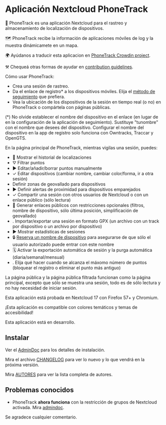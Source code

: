 # Aplicación Nextcloud PhoneTrack

📱 PhoneTrack es una aplicación Nextcloud para el rastreo y almacenamiento de localización de dispositivos.

🗺 PhoneTrack recibe la información de aplicaciones móviles de log y la muestra dinámicamete en un mapa.

🌍 Ayúdanos a traducir esta aplicacion en [PhoneTrack Crowdin project](https://crowdin.com/project/phonetrack).

⚒ Chequeá otras formas de ayudar en [contribution guidelines](https://gitlab.com/eneiluj/phonetrack-oc/blob/master/CONTRIBUTING.md).

Cómo usar PhoneTrack:

- Crea una sesión de rastreo.
- Da el enlace de registro\* a los dispositivos móviles. Elija el [método de seguimiento](https://gitlab.com/eneiluj/phonetrack-oc/wikis/userdoc#logging-methods) que prefiera.
- Vea la ubicación de los dispositivos de la sesión en tiempo real (o no) en PhoneTrack o compártela con páginas públicas.

(\*) No olvide establecer el nombre del dispositivo en el enlace (en lugar de en la configuración de la aplicación de seguimiento). Sustituye "tunombre" con el nombre que desees del dispositivo.
Configurar el nombre del dispositivo en la app de registro solo funciona con Owntracks, Traccar y OpenGTS.

En la página principal de PhoneTrack, mientras vigilas una sesión, puedes:

- 📍 Mostrar el historial de localizaciones
- ⛛ Filtrar puntos
- ► Editar/añadir/borrar puntos manualmente
- ✓ Editar dispositivos (cambiar nombre, cambiar color/forma, ir a otra sesión)
- Definir zonas de geovallado para dispositivos
- ► Definir alertas de proximidad para dispositivos emparejados
- ✓ Compartir una sesión con otros usuarios de Nextcloud o con un enlace público (sólo lectura)
- 🔗 Generar enlaces públicos con restricciones opcionales (filtros, nombre de dispositivo, sólo última posición, simplificación de geovallado)
- . Importar/exportar una sesión en formato GPX (un archivo con un track por dispositivo o un archivo por dispositivo)
- ► Mostrar estadísticas de sesiones
- 🔒 [Reserva un nombre de dispositivo](https://gitlab.com/eneiluj/phonetrack-oc/wikis/userdoc#device-name-reservation) para asegurarse de que sólo el usuario autorizado puede entrar con este nombre
- 🗓 Activar la exportación automática de sesión y la purga automática (diaria/semanal/mensual)
- . Elija qué hacer cuando se alcanza el máxomo número de puntos (bloquear el registro o eliminar el punto más antiguo)

La página pública y la página pública filtrada funcionan como la página principal, excepto que sólo se muestra una sesión, todo es de sólo lectura y no hay necesidad de iniciar sesión.

Esta aplicación está probada en Nextcloud 17 con Firefox 57+ y Chromium.

¡Esta aplicación es compatible con colores temáticos y temas de accesibilidad!

Esta aplicación está en desarrollo.

## Instalar

Ver el [AdminDoc](https://gitlab.com/eneiluj/phonetrack-oc/wikis/admindoc) para los detalles de instalación.

Mira el archivo [CHANGELOG](https://gitlab.com/eneiluj/phonetrack-oc/blob/master/CHANGELOG.md#change-log) para ver lo nuevo y lo que vendrá en la próxima versión.

Mira [AUTORES](https://gitlab.com/eneiluj/phonetrack-oc/blob/master/AUTHORS.md#authors) para ver la lista completa de autores.

## Problemas conocidos

- PhoneTrack **ahora funciona** con la restricción de grupos de Nextcloud activada. Mira [admindoc](https://gitlab.com/eneiluj/phonetrack-oc/wikis/admindoc#issue-with-phonetrack-restricted-to-some-groups-in-nextcloud).

Se agradece cualquier comentario.

